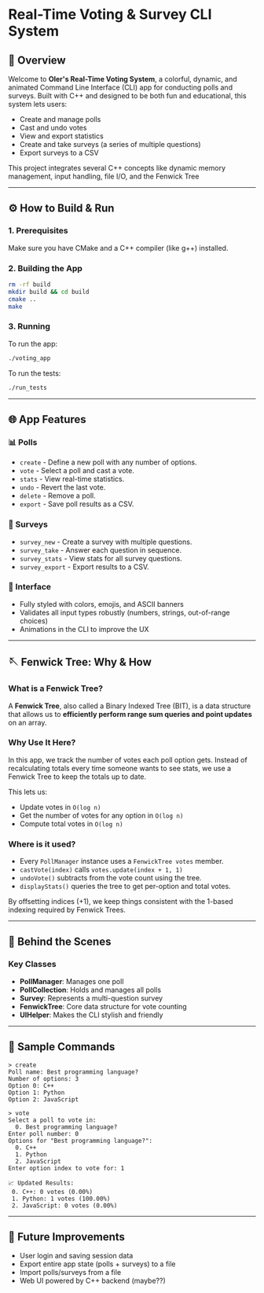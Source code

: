 # Real-Time Voting & Survey CLI System

## 📄 Overview

Welcome to **Oler's Real-Time Voting System**, a colorful, dynamic, and animated Command Line Interface (CLI) app for conducting polls and surveys. Built with C++ and designed to be both fun and educational, this system lets users:

* Create and manage polls
* Cast and undo votes
* View and export statistics
* Create and take surveys (a series of multiple questions)
* Export surveys to a CSV

This project integrates several C++ concepts like dynamic memory management, input handling, file I/O, and the Fenwick Tree

---

## ⚙️ How to Build & Run

### 1. Prerequisites

Make sure you have CMake and a C++ compiler (like g++) installed.

### 2. Building the App

```bash
rm -rf build
mkdir build && cd build
cmake ..
make
```

### 3. Running

To run the app:

```bash
./voting_app
```

To run the tests:

```bash
./run_tests
```

---

## 🌐 App Features

### 📊 Polls

* `create` - Define a new poll with any number of options.
* `vote` - Select a poll and cast a vote.
* `stats` - View real-time statistics.
* `undo` - Revert the last vote.
* `delete` - Remove a poll.
* `export` - Save poll results as a CSV.

### 📖 Surveys

* `survey_new` - Create a survey with multiple questions.
* `survey_take` - Answer each question in sequence.
* `survey_stats` - View stats for all survey questions.
* `survey_export` - Export results to a CSV.

### 🎉 Interface

* Fully styled with colors, emojis, and ASCII banners
* Validates all input types robustly (numbers, strings, out-of-range choices)
* Animations in the CLI to improve the UX

---

## 🪡 Fenwick Tree: Why & How

### What is a Fenwick Tree?

A **Fenwick Tree**, also called a Binary Indexed Tree (BIT), is a data structure that allows us to **efficiently perform range sum queries and point updates** on an array.

### Why Use It Here?

In this app, we track the number of votes each poll option gets. Instead of recalculating totals every time someone wants to see stats, we use a Fenwick Tree to keep the totals up to date.

This lets us:

* Update votes in `O(log n)`
* Get the number of votes for any option in `O(log n)`
* Compute total votes in `O(log n)`

### Where is it used?

* Every `PollManager` instance uses a `FenwickTree votes` member.
* `castVote(index)` calls `votes.update(index + 1, 1)`
* `undoVote()` subtracts from the vote count using the tree.
* `displayStats()` queries the tree to get per-option and total votes.

By offsetting indices (+1), we keep things consistent with the 1-based indexing required by Fenwick Trees.

---

## 🚀 Behind the Scenes

### Key Classes

* **PollManager**: Manages one poll
* **PollCollection**: Holds and manages all polls
* **Survey**: Represents a multi-question survey
* **FenwickTree**: Core data structure for vote counting
* **UIHelper**: Makes the CLI stylish and friendly

---

## 💪 Sample Commands

```text
> create
Poll name: Best programming language?
Number of options: 3
Option 0: C++
Option 1: Python
Option 2: JavaScript

> vote
Select a poll to vote in:
  0. Best programming language?
Enter poll number: 0
Options for "Best programming language?":
  0. C++
  1. Python
  2. JavaScript
Enter option index to vote for: 1

📈 Updated Results:
 0. C++: 0 votes (0.00%)
 1. Python: 1 votes (100.00%)
 2. JavaScript: 0 votes (0.00%)
```

---

## 🚀 Future Improvements

* User login and saving session data
* Export entire app state (polls + surveys) to a file
* Import polls/surveys from a file
* Web UI powered by C++ backend (maybe??)
